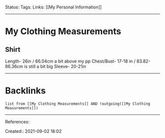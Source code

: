 Status: 
Tags: 
Links: [[My Personal Information]]
___
# My Clothing Measurements
## Shirt
Length- 26in / 66.04cm a bit above my pp
Chest/Bust- 17-18 in / 83.82-86.36cm is still a bit big
Sleeve- 20-21in


___
# Backlinks
```dataview
list from [[My Clothing Measurements]] AND !outgoing([[My Clothing Measurements]])
```
___
References:

Created:: 2021-09-02 18:02
